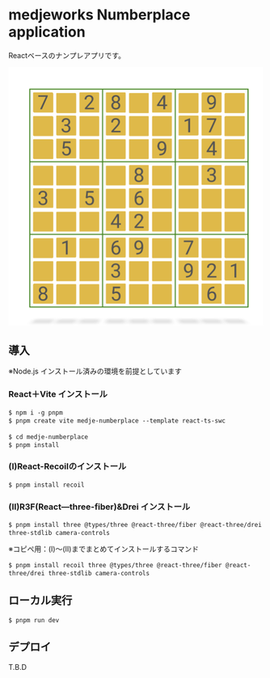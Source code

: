 # medjeworks Numberplace application

Reactベースのナンプレアプリです。

![Screenshot of a medje-numberplace.](screenshots/MainVisual.png)

## 導入

※Node.js インストール済みの環境を前提としています

### React＋Vite インストール
```
$ npm i -g pnpm
$ pnpm create vite medje-numberplace --template react-ts-swc

$ cd medje-numberplace
$ pnpm install
```

### (Ⅰ)React-Recoilのインストール
```
$ pnpm install recoil
```

### (Ⅱ)R3F(React―three-fiber)&Drei インストール
```
$ pnpm install three @types/three @react-three/fiber @react-three/drei three-stdlib camera-controls
```

※コピペ用：(Ⅰ)～(Ⅱ)までまとめてインストールするコマンド
```
$ pnpm install recoil three @types/three @react-three/fiber @react-three/drei three-stdlib camera-controls
```

## ローカル実行
```
$ pnpm run dev
```

## デプロイ
T.B.D
